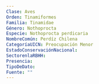 ```yaml
---
Clase: Aves
Orden: Tinamiformes
Familia: Tinamidae
Género: Nothoprocta
Especie: Nothoprocta perdicaria
NombreComún: Perdíz Chilena
CategoríaUICN: Preocupación Menor
EstadoConservaciónNacional: 
SectorenlaRBHH: 
Presencia: 
TipoDeDato: 
Fuente: ""
---
```

